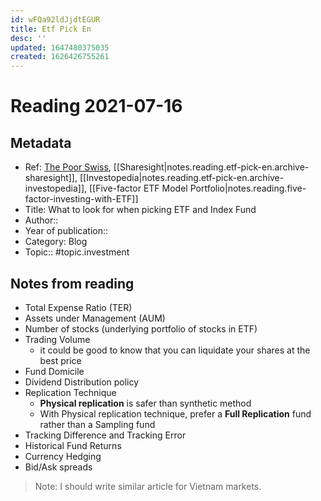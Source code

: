 ```yaml
---
id: wFQa92ldJjdtEGUR
title: Etf Pick En
desc: ''
updated: 1647480375035
created: 1626426755261
---
```

# Reading 2021-07-16

## Metadata

- Ref: [The Poor Swiss](https://thepoorswiss.com/how-to-choose-index-fund-etf/), [[Sharesight|notes.reading.etf-pick-en.archive-sharesight]], [[Investopedia|notes.reading.etf-pick-en.archive-investopedia]], [[Five-factor ETF Model Portfolio|notes.reading.five-factor-investing-with-ETF]]
- Title: What to look for when picking ETF and Index Fund
- Author:: 
- Year of publication:: 
- Category: Blog
- Topic:: #topic.investment

## Notes from reading

- Total Expense Ratio (TER)
- Assets under Management (AUM)
- Number of stocks (underlying portfolio of stocks in ETF)
- Trading Volume
    - it could be good to know that you can liquidate your shares at the best price
- Fund Domicile
- Dividend Distribution policy
- Replication Technique
    - **Physical replication** is safer than synthetic method
    - With Physical replication technique, prefer a **Full Replication** fund rather than a Sampling fund
- Tracking Difference and Tracking Error
- Historical Fund Returns
- Currency Hedging
- Bid/Ask spreads

> Note: I should write similar article for Vietnam markets.
